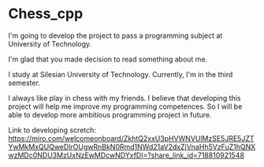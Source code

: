 # Chess_cpp
I'm going to develop the project to pass a programming subject at University of Technology.

I'm glad that you made decision to read something about me.

I study at Silesian University of Technology. 
Currently, I'm in the third semester.

I always like play in chess with my friends. 
I believe that developing this project will help me improve my programming competences.
So I will be able to develop more ambitious programming project in future.

Link to developing scretch: https://miro.com/welcomeonboard/ZkhtQ2xxU3pHVWNVUlMzSE5JRE5JZTYwMkMxQUQweDlrOUgwRnBkN0Rmd1NWd21aV2dxZjVnaHh5VzFuZ1hQNXwzMDc0NDU3MzUxNzEwMDcwNDYxfDI=?share_link_id=718810921548